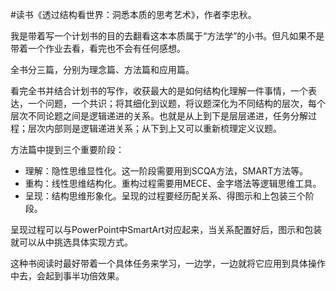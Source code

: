 \#读书《透过结构看世界：洞悉本质的思考艺术》，作者李忠秋。

我是带着写一个计划书的目的去翻看这本本质属于“方法学”的小书。但凡如果不是带着一个作业去看，看完也不会有任何感想。

全书分三篇，分别为理念篇、方法篇和应用篇。

看完全书并结合计划书的写作，收获最大的是如何结构化理解一件事情，一个表达，一个问题，一个共识；将其细化到议题，将议题深化为不同结构的层次，每个层次不同论题之间是逻辑递进的关系。也就是从上到下是层层递进，任务分解过程；层次内部则是逻辑递进关系；从下到上又可以重新梳理定义议题。

方法篇中提到三个重要阶段：
 - 理解：隐性思维显性化。这一阶段需要用到SCQA方法，SMART方法等。
 - 重构：线性思维结构化。重构过程需要用MECE、金字塔法等逻辑思维工具。
 - 呈现：结构思维形象化。呈现的过程要经历配关系、得图示和上包装三个阶段。

呈现过程可以与PowerPoint中SmartArt对应起来，当关系配置好后，图示和包装就可以从中挑选具体实现方式。

这种书阅读时最好带着一个具体任务来学习，一边学，一边就将它应用到具体操作中去，会起到事半功倍效果。
